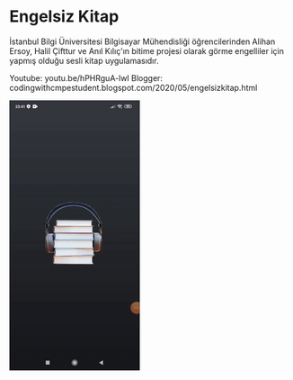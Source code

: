 # Engelsiz Kitap

İstanbul Bilgi Üniversitesi Bilgisayar Mühendisliği öğrencilerinden Alihan Ersoy, Halil Çifttur ve Anıl Kılıç'ın 
bitime projesi olarak görme engelliler için yapmış olduğu sesli kitap uygulamasıdır.

Youtube: youtu.be/hPHRguA-lwI
Blogger: codingwithcmpestudent.blogspot.com/2020/05/engelsizkitap.html


![](Medya1.gif)

